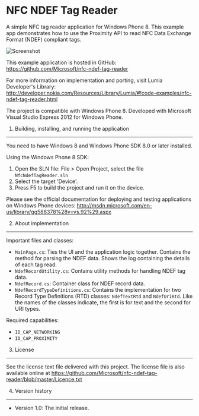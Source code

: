 NFC NDEF Tag Reader
===================

A simple NFC tag reader application for Windows Phone 8. This example app
demonstrates how to use the Proximity API to read NFC Data Exchange Format
(NDEF) compliant tags.

![Screenshot](/doc/nfcndeftagreader-2.png?raw=true)

This example application is hosted in GitHub:
https://github.com/Microsoft/nfc-ndef-tag-reader

For more information on implementation and porting, visit Lumia
Developer's Library:
http://developer.nokia.com/Resources/Library/Lumia/#!code-examples/nfc-ndef-tag-reader.html

The project is compatible with Windows Phone 8. Developed with Microsoft Visual
Studio Express 2012 for Windows Phone.


1. Building, installing, and running the application
-------------------------------------------------------------------------------

You need to have Windows 8 and Windows Phone SDK 8.0 or later installed.

Using the Windows Phone 8 SDK:

1. Open the SLN file: File > Open Project, select the file
   `NfcNdefTagReader.sln`
2. Select the target 'Device'.
3. Press F5 to build the project and run it on the device.

Please see the official documentation for
deploying and testing applications on Windows Phone devices:
http://msdn.microsoft.com/en-us/library/gg588378%28v=vs.92%29.aspx


2. About implementation
-------------------------------------------------------------------------------

Important files and classes:

* `MainPage.cs`: Ties the UI and the application logic together. Contains the
  method for parsing the NDEF data. Shows the log containing the details of each
  tag read.
* `NdefRecordUtility.cs`: Contains utility methods for handling NDEF tag data.
* `NdefRecord.cs`: Container class for NDEF record data.
* `NdefRecordTypeDefinitions.cs`: Contains the implementation for two Record
  Type Definitions (RTD) classes: `NdefTextRtd` and `NdefUriRtd`. Like the names
  of the classes indicate, the first is for text and the second for URI types.


Required capabilities:

* `ID_CAP_NETWORKING`
* `ID_CAP_PROXIMITY`


3. License
-------------------------------------------------------------------------------

See the license text file delivered with this project. The license file is also
available online at
https://github.com/Microsoft/nfc-ndef-tag-reader/blob/master/Licence.txt


4. Version history
-------------------------------------------------------------------------------

* Version 1.0: The initial release.
